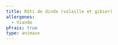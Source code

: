 ```yaml
---
title: Rôti de dinde (volaille et gibier)
allergenes:
  - Viande
pFrais: true
type: animaux
---
```



